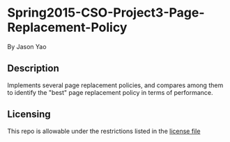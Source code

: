 # Spring2015-CSO-Project3-Page-Replacement-Policy
By Jason Yao

## Description
Implements several page replacement policies, and compares among them to identify the "best" page replacement policy
in terms of performance.

## Licensing
This repo is allowable under the restrictions listed in the [license file](LICENSE.md)
